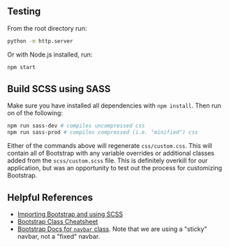 ## Testing

From the root directory run:

```bash
python -m http.server
```

Or with Node.js installed, run:

```bash
npm start
```

## Build SCSS using SASS

Make sure you have installed all dependencies with `npm install`. Then run on of the following:

```bash
npm run sass-dev # compiles uncompressed css
npm run sass-prod # compiles compressed (i.e. "minified") css
```

Either of the commands above will regenerate `css/custom.css`. This will contain all of Bootstrap with any variable overrides or additional classes added from the `scss/custom.scss` file. This is definitely overkill for our application, but was an opportunity to test out the process for customizing Bootstrap.

## Helpful References
- [Importing Bootstrap and using SCSS](https://getbootstrap.com/docs/5.2/customize/sass/)
- [Bootstrap Class Cheatsheet](https://bootstrap-cheatsheet.themeselection.com/)
- [Bootstrap Docs for `navbar` class](https://getbootstrap.com/docs/5.2/components/navbar/#css). Note that we are using a "sticky" navbar, not a "fixed" navbar.